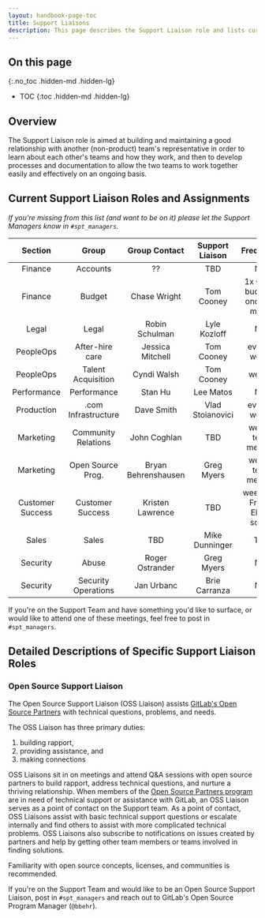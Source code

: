 ```yaml
---
layout: handbook-page-toc
title: Support Liaisons
description: This page describes the Support Liaison role and lists current liaisons
---
```


## On this page
{:.no_toc .hidden-md .hidden-lg}

- TOC
{:toc .hidden-md .hidden-lg}

## Overview

The Support Liaison role is aimed at building and maintaining a good
relationship with another (non-product) team's representative in order to learn
about each other's teams and how they work, and then to develop processes and
documentation to allow the two teams to work together easily and effectively on
an ongoing basis.

## Current Support Liaison Roles and Assignments
<!-- I'm suggesting that for liaisons we do not specify a liaison and a manager, just a liaison. So
     I've removed the managers from the table. Most of the roles had only a manager listed, and for
     those I've made the manager the liaison. Verify with the managers about the removal. The list is:
     UX/UX : Lyle
     UX/Docs : Tom A
     Production : Lyle
     Security : Lyle
     Sales/Community : Tom A
     -->

*If you're missing from this list (and want to be on it) please let the Support
Managers know in `#spt_managers`.*

| Section          | Group               | Group Contact       | Support Liaison       | Frequency                         |
|:----------------:|:-------------------:|:-------------------:|:---------------------:|:---------------------------------:|
| Finance          | Accounts            | ??                  | TBD                   | N/A |
| Finance          | Budget              | Chase Wright        | Tom Cooney            | 1x Qtr on budget + once per month |
| Legal            | Legal               | Robin Schulman      | Lyle Kozloff          | N/A |
| PeopleOps        | After-hire care     | Jessica Mitchell    | Tom Cooney            | every 2 weeks |
| PeopleOps        | Talent Acquisition  | Cyndi Walsh         | Tom Cooney            | weekly |
| Performance      | Performance         | Stan Hu             | Lee Matos             | N/A |
| Production       | .com Infrastructure | Dave Smith          | Vlad Stoianovici      | every 2 weeks |
| Marketing        | Community Relations | John Coghlan        | TBD                   | weekly team meeting |
| Marketing        | Open Source Prog.   | Bryan Behrenshausen | Greg Myers            | weekly team meeting |
| Customer Success | Customer Success    | Kristen Lawrence    | TBD                   | weekly on Fri join EMEA scrum |
| Sales            | Sales               | TBD                 | Mike Dunninger        | TBD |
| Security         | Abuse               | Roger Ostrander     | Greg Myers            | N/A |
| Security         | Security Operations | Jan Urbanc          | Brie Carranza         | N/A |

If you're on the Support Team and have something you'd like to surface, or would like to attend one of these meetings, feel free to post in `#spt_managers`.

## Detailed Descriptions of Specific Support Liaison Roles

### Open Source Support Liaison

The Open Source Support Liaison (OSS Liaison) assists [GitLab's Open Source
Partners](https://about.gitlab.com/solutions/open-source/partners/) with technical questions, problems, and needs.

The OSS Liaison has three primary duties:

1. building rapport,
1. providing assistance, and
1. making connections

OSS Liaisons sit in on meetings and attend Q&A sessions with open source
partners to build rapport, address technical questions, and nurture a thriving
relationship. When members of the [Open Source Partners program](https://about.gitlab.com/solutions/open-source/partners/) are in need of technical support or
assistance with GitLab, an OSS Liaison serves as a point of contact on the
Support team. As a point of contact, OSS Liaisons assist with basic technical
support questions or escalate internally and find others to assist with more
complicated technical problems. OSS Liaisons also subscribe to notifications
on issues created by partners and help by getting other team members or teams
involved in finding solutions.

Familiarity with open source concepts, licenses, and communities is recommended.

If you're on the Support Team and would like to be an Open Source Support
Liaison, post in `#spt_managers` and reach out to GitLab's Open Source Program
Manager (`@bbehr`).
